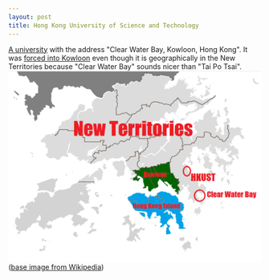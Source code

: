 ```yaml
---
layout: post
title: Hong Kong University of Science and Technology
---
```


[A university](https://hkust.edu.hk/) with the address "Clear Water Bay, Kowloon, Hong Kong". It was [forced into Kowloon](https://zh.wikipedia.org/zh-hk/%E9%A6%99%E6%B8%AF%E7%A7%91%E6%8A%80%E5%A4%A7%E5%AD%B8#cite_note-%E9%A6%99%E6%B8%AF%E7%A7%91%E6%8A%80%E5%A4%A7%E5%AD%B8%E5%9C%B0%E5%9D%80%E5%AF%AB%E6%B3%95-2) even though it is geographically in the New Territories because "Clear Water Bay" sounds nicer than "Tai Po Tsai".
![HKUST location](/media/map_HKUST.png) ([base image from Wikipedia](https://en.wikipedia.org/wiki/Kowloon_Peninsula#/media/File:Hong_Kong_Kowloon.svg))
